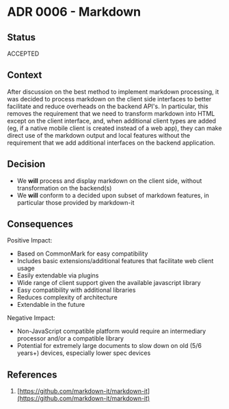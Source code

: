 # ADR 0006 - Markdown

## Status

ACCEPTED

## Context

After discussion on the best method to implement markdown processing, it was decided to process markdown on the client side interfaces to better facilitate and reduce overheads on the backend API's. In particular, this removes the requirement that we need to transform markdown into HTML except on the client interface, and, when additional client types are added (eg, if a native mobile client is created instead of a web app), they can make direct use of the markdown output and local features without the requirement that we add additional interfaces on the backend application.

## Decision

- We **will** process and display markdown on the client side, without transformation on the backend(s)
- We **will** conform to a decided upon subset of markdown features, in particular those provided by markdown-it

## Consequences

Positive Impact:

- Based on CommonMark for easy compatibility
- Includes basic extensions/additional features that facilitate web client usage
- Easily extendable via plugins
- Wide range of client support given the available javascript library
- Easy compatibility with additional libraries
- Reduces complexity of architecture
- Extendable in the future

Negative Impact:

- Non-JavaScript compatible platform would require an intermediary processor and/or a compatible library
- Potential for extremely large documents to slow down on old (5/6 years+) devices, especially lower spec devices

## References

1. [https://github.com/markdown-it/markdown-it](https://github.com/markdown-it/markdown-it)
